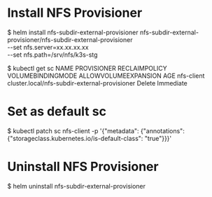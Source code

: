 # Install NFS Provisioner

$ helm install nfs-subdir-external-provisioner nfs-subdir-external-provisioner/nfs-subdir-external-provisioner \
  --set nfs.server=xx.xx.xx.xx \
  --set nfs.path=/srv/nfs/k3s-stg

$ kubectl get sc
NAME         PROVISIONER                                     RECLAIMPOLICY   VOLUMEBINDINGMODE   ALLOWVOLUMEEXPANSION   AGE
nfs-client   cluster.local/nfs-subdir-external-provisioner   Delete          Immediate    

# Set as default sc
$ kubectl patch sc nfs-client -p '{"metadata": {"annotations": {"storageclass.kubernetes.io/is-default-class": "true"}}}'

# Uninstall NFS Provisioner
$ helm uninstall nfs-subdir-external-provisioner
